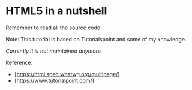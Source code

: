 # HTML5 in a nutshell

Remember to read all the source code

Note: This tutorial is based on Tutorialspoint
and some of my knowledge.

*Currently it is not maintained anymore.*

Reference:
+ [https://html.spec.whatwg.org/multipage/]
+ [https://www.tutorialpoint.com/]
